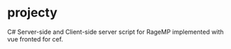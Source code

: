 # projecty

C# Server-side and Client-side server script for RageMP implemented with vue fronted for cef.
